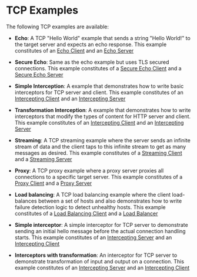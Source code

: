 TCP Examples
==============

The following TCP examples are available:

- __Echo__: A TCP "Hello World" example that sends a string "Hello World!" to the target server and expects an echo 
response. This example constitutes of an [Echo Client](src/main/java/io/reactivex/netty/examples/tcp/echo/EchoClient.java)
and an [Echo Server](src/main/java/io/reactivex/netty/examples/tcp/echo/EchoServer.java)


- __Secure Echo__: Same as the echo example but uses TLS secured connections. This example constitutes of a 
[Secure Echo Client](src/main/java/io/reactivex/netty/examples/tcp/secure/SecureEchoClient.java)
and a [Secure Echo Server](src/main/java/io/reactivex/netty/examples/tcp/secure/SecureEchoServer.java)


- __Simple Interception__: A example that demonstrates how to write basic interceptors for TCP server and client.
This example constitutes of an [Intercepting Client](src/main/java/io/reactivex/netty/examples/tcp/interceptors/simple/InterceptingClient.java)
and an [Intercepting Server](src/main/java/io/reactivex/netty/examples/tcp/interceptors/simple/InterceptingServer.java)


- __Transformation Interception__: A example that demonstrates how to write interceptors that modify the types of content
for HTTP server and client.
This example constitutes of an [Intercepting Client](src/main/java/io/reactivex/netty/examples/tcp/interceptors/transformation/InterceptingClient.java)
and an [Intercepting Server](src/main/java/io/reactivex/netty/examples/tcp/interceptors/transformation/TransformingInterceptorsServer.java)


- __Streaming__: A TCP streaming example where the server sends an infinite stream of data and the client taps to this 
infinite stream to get as many messages as desired. This example constitutes of a 
[Streaming Client](src/main/java/io/reactivex/netty/examples/tcp/streaming/StreamingClient.java)
and a [Streaming Server](src/main/java/io/reactivex/netty/examples/tcp/streaming/StreamingServer.java)


- __Proxy__: A TCP proxy example where a proxy server proxies all connections to a specific target server. This example 
constitutes of a [Proxy Client](src/main/java/io/reactivex/netty/examples/tcp/proxy/ProxyClient.java)
and a [Proxy Server](src/main/java/io/reactivex/netty/examples/tcp/proxy/ProxyServer.java)


- __Load balancing__: A TCP load balancing example where the client load-balances between a set of hosts and also 
demonstrates how to write failure detection logic to detect unhealthy hosts. This example constitutes of a 
[Load Balancing Client](src/main/java/io/reactivex/netty/examples/tcp/loadbalancing/TcpLoadBalancingClient.java)
and a [Load Balancer](src/main/java/io/reactivex/netty/examples/tcp/loadbalancing/TcpLoadBalancer.java)

- __Simple interceptor__: A simple interceptor for TCP server to demonstrate sending an initial hello message before
the actual connection handling starts. This example constitutes of an 
[Intercepting Server](src/main/java/io/reactivex/netty/examples/tcp/interceptors/simple/InterceptingServer.java)
and an [Intercepting Client](src/main/java/io/reactivex/netty/examples/tcp/interceptors/simple/InterceptingClient.java)

- __Interceptors with transformation__: An interceptor for TCP server to demonstrate transformation of input and output
on a connection. This example constitutes of an 
[Intercepting Server](src/main/java/io/reactivex/netty/examples/tcp/interceptors/simple/InterceptingServer.java)
and an [Intercepting Client](src/main/java/io/reactivex/netty/examples/tcp/interceptors/simple/InterceptingClient.java)



